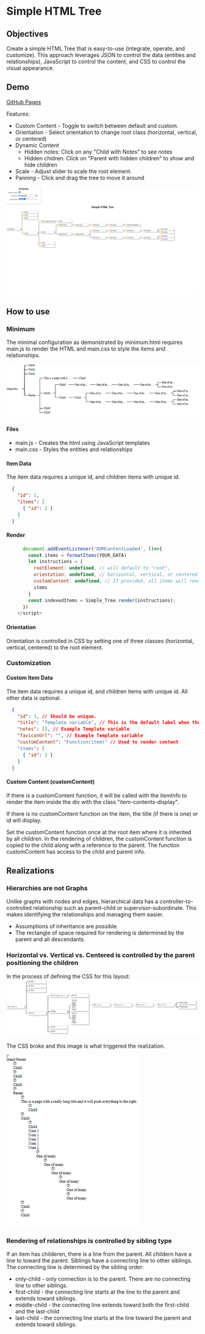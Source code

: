 # Simple HTML Tree

## Objectives

Create a simple HTML Tree that is easy-to-use (integrate, operate, and customize). This approach leverages JSON to control the data (entities and relationships), JavaScript to control the content, and CSS to control the visual appearance.

## Demo

[GitHub Pages](https://jeffrey-d-pierce.github.io/Simple-HTML-Tree/Simple_HTML_Tree.html)

Features:

- Custom Content - Toggle to switch between default and custom.
- Orientation - Select orientation to change root class (horizontal, vertical, or centered)
- Dynamic Content
  - Hidden notes: Click on any "Child with Notes" to see notes
  - Hidden chidren: Click on "Parent with hidden children" to show and hide children
- Scale - Adjust slider to scale the root element.
- Panning - Click and drag the tree to move it around

![Controls in the demo](/docs/images/demo.gif)

## How to use

### Minimum

The minimal configuration as demonstrated by minimum.html requires main.js to render the HTML and main.css to style the items and relationships.

![Alt text](./docs/images/minimum.png)

#### Files

- main.js - Creates the html using JavaScript templates
- main.css - Styles the entities and relationships

#### Item Data

The item data requires a unique id, and children items with unique id.

```JSON
  {
    "id": 1, 
    "items": [
      { "id": 2 } 
    ]
  }
```

#### Render

```JavaScript
      document.addEventListener('DOMContentLoaded', ()=>{
        const items = formatItems(YOUR_DATA)
        let instructions = {
          rootElement: undefined, // will default to "root", 
          orientation: undefined, // horizontal, vertical, or centered
          customContent: undefined, // If provided, all items will render using the same customContent, unless an item has been assigned customerContent
          items 
        }
        const indexedItems = Simple_Tree.render(instructions);
      })
    </script>
```

#### Orientation

Orientation is controlled in CSS by setting one of three classes (horizontal, vertical, centered) to the root element.

### Customization

#### Custom Item Data

The item data requires a unique id, and children items with unique id. All other data is optional.

```JSON
  {
    "id": 1, // Should be unique.
    "title": "Template variable", // This is the default label when there is no customContent, otherwise the id will display
    "notes": [], // Example Template variable
    "faviconUrl": "", // Example Template variable
    "customContent": "Function(item)" // Used to render content
    "items": [
      { "id": 2 } 
    ]
  }
```

#### Custom Content (customContent)

If there is a customContent function, it will be called with the itemInfo to render the item inside the div with the class "item-contents-display".

If there is no customContent function on the item, the title (if there is one) or id will display.

Set the customContent function once at the root item where it is inherited by all children. In the rendering of children, the customContent function is copied to the child along with a reference to the parent. The function customContent has access to the child and parent info.

## Realizations

### Hierarchies are not Graphs

Unlike graphs with nodes and edges, hierarchical data has a controller-to-controlled relationship such as parent-child or supervisor-subordinate. This makes identifying the relationships and managing them easier.

- Assumptions of inheritance are possible.
- The rectangle of space required for rendering is determined by the parent and all descendants.

### Horizontal vs. Vertical vs. Centered is controlled by the parent positioning the children

In the process of defining the CSS for this layout:
![CSS defined](./docs/images/horizontal_layout.png)

The CSS broke and this image is what triggered the realization.

![Broken CSS](./docs/images/vertical_vanilla.png)

### Rendering of relationships is controlled by sibling type

If an item has childeren, there is a line from the parent.
All childern have a line to toward the parent. Siblings have a connecting line to other siblings.
The connecting line is determined by the sibling order:

- only-child - only connection is to the parent. There are no connecting line to other siblings.
- first-child - the connecting line starts at the line to the parent and extends toward siblings.
- middle-child - the connecting line extends toward both the first-child and the last-child
- last-child - the connecting line starts at the line toward the parent and extends toward siblings.
